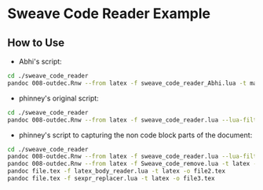# Sweave Code Reader Example

## How to Use

- Abhi's script: 

```bash
cd ./sweave_code_reader
pandoc 008-outdec.Rnw --from latex -f sweave_code_reader_Abhi.lua -t markdown -o file.md
```

- phinney's original script: 

```bash
cd ./sweave_code_reader
pandoc 008-outdec.Rnw --from latex -f sweave_code_reader.lua --lua-filter code_chunk_patch.lua -t markdown-simple_tables-pipe_tables-fenced_code_attributes -o file.md
```

- phinney's script to capturing the non code block parts of the document: 

```bash
cd ./sweave_code_reader
pandoc 008-outdec.Rnw --from latex -f sweave_code_reader.lua --lua-filter code_chunk_patch.lua -t markdown-simple_tables-pipe_tables-fenced_code_attributes -o file.md
pandoc 008-outdec.Rnw --from latex -f Sweave_code_remove.lua -t latex -o file.tex
pandoc file.tex -f latex_body_reader.lua -t latex -o file2.tex
pandoc file.tex -f sexpr_replacer.lua -t latex -o file3.tex
```